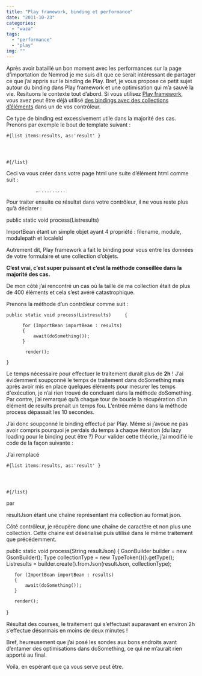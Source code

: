 ```yaml
---
title: "Play framework, binding et performance"
date: "2011-10-23"
categories: 
  - "waza"
tags: 
  - "performance"
  - "play"
img: ""
---
```


Après avoir bataillé un bon moment avec les performances sur la page d’importation de Nemrod je me suis dit que ce serait intéressant de partager ce que j’ai appris sur le binding de Play. Bref, je vous propose ce petit sujet autour du binding dans Play framework et une optimisation qui m’a sauvé la vie. Resituons le contexte tout d’abord. Si vous utilisez [Play framework](http://www.playframework.org/), vous avez peut être déjà utilisé [des bindings avec des collections d’éléments](http://www.playframework.org/documentation/1.2.3/controllers#array) dans un de vos contrôleur.

Ce type de binding est excessivement utile dans la majorité des cas. Prenons par exemple le bout de template suivant :

    #{list items:results, as:'result' }
       
       
       
       
    #{/list}

Ceci va vous créer dans votre page html une suite d’élément html comme suit :

          
        
        
        
               …..........

Pour traiter ensuite ce résultat dans votre contrôleur, il ne vous reste plus qu’à déclarer :

public static void process(Listresults)

ImportBean étant un simple objet ayant 4 propriété : filename, module, modulepath et localeId

Autrement dit, Play framework a fait le binding pour vous entre les données de votre formulaire et une collection d’objets.

**C’est vrai, c’est super puissant et c’est la méthode conseillée dans la majorité des cas.**

De mon côté j’ai rencontré un cas où la taille de ma collection était de plus de 400 éléments et cela s’est avéré catastrophique.

Prenons la méthode d’un contrôleur comme suit :

    public static void process(Listresults)     {
     
          for (ImportBean importBean : results)
          {
              await(doSomething());
          }

           render();

    }

Le temps nécessaire pour effectuer le traitement durait plus de **2h** ! J’ai évidemment soupçonné le temps de traitement dans doSomething mais après avoir mis en place quelques éléments pour mesurer les temps d'exécution, je n’ai rien trouvé de concluant dans la méthode doSomething. Par contre, j’ai remarqué qu’à chaque tour de boucle la récupération d’un élément de results prenait un temps fou. L’entrée même dans la méthode process dépassait les 10 secondes.

J’ai donc soupçonné le binding effectué par Play. Même si j’avoue ne pas avoir compris pourquoi je perdais du temps à chaque itération (du lazy loading pour le binding peut être ?) Pour valider cette théorie, j’ai modifié le code de la façon suivante :

J’ai remplacé

    #{list items:results, as:'result' }
       
       
       
       
    #{/list}

par

resultJson étant une chaîne représentant ma collection au format json.

Côté contrôleur, je récupère donc une chaîne de caractère et non plus une collection. Cette chaine est désérialisé puis utilisé dans le même traitement que précédemment.

public static void process(String resultJson)
{
       GsonBuilder builder = new GsonBuilder();
       Type collectionType = new TypeToken<List>(){}.getType();
       Listresults = builder.create().fromJson(resultJson, collectionType);

       for (ImportBean importBean : results)
       {
           await(doSomething());
       }

       render();
}

Résultat des courses, le traitement qui s’effectuait auparavant en environ 2h s’effectue désormais en moins de deux minutes !

Bref, heureusement que j’ai posé les sondes aux bons endroits avant d’entamer des optimisations dans doSomething, ce qui ne m’aurait rien apporté au final.

Voila, en espérant que ça vous serve peut être.
